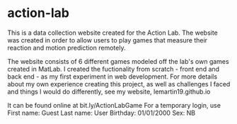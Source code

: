# action-lab

This is a data collection website created for the Action Lab.
The website was created in order to allow users to play games that measure their reaction and motion prediction remotely. 

The website consists of 6 different games modeled off the lab's own games created in MatLab.
I created the fuctionality from scratch - front end and back end - as my first experiment in web development.
For more details about my own experience creating this project, as well as challenges I faced and things I would do differently, see my website, lemartin19.github.io

It can be found online at bit.ly/ActionLabGame
For a temporary login, use
First name: Guest
Last name: User
Birthday: 01/01/2000
Sex: NB
